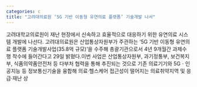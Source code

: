 ```yaml
---
categories: c
title: "고려대의료원 ‘5G 기반 이동형 유연의료 플랫폼’ 기술개발 나서"
---
```

고려대학교의료원이 재난 현장에서 신속하고 효율적으로 대응하기 위한 유연의료 시스템 개발에 나선다.																고려대의료원은 산업통상자원부가 주관하는 ‘5G 기반 이동형 유연의료 플랫폼 기술개발사업(35.8억 규모)’을 수주해 총괄기관으로서 4년 9개월간 과제수행 착수에 들어간다고 29일 밝혔다.이번 사업은 산업통상자원부, 과기정통부, 보건복지부, 식품의약품안전처 등 다부처 협력을 통해 추진되는 것으로 기존 의료기기와 5Gㆍ인공지능 등 정보통신기술을 융합해 의료·헬스케어 접근성이 떨어지는 의료취약지역 및 응급·재난 상